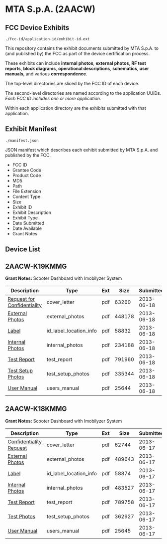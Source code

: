# MTA S.p.A. (2AACW)
## FCC Device Exhibits

```
./fcc-id/application-id/exhibit-id.ext
```

This repository contains the exhibit documents submitted by MTA S.p.A. to (and published by) the FCC as part of the device certification process.

These exhibits can include **internal photos**, **external photos**, **RF test reports**, **block diagrams**, **operational descriptions**, **schematics**, **user manuals**, and various **correspondence**.

The top-level directories are sliced by the FCC ID of each device.

The second-level directories are named according to the application UUIDs. *Each FCC ID includes one or more application.*

Within each application directory are the exhibits submitted with that application. 

## Exhibit Manifest

```
./manifest.json
```

JSON manifest which describes each exhibit submitted by MTA S.p.A. and published by the FCC.

- FCC ID
- Grantee Code
- Product Code
- MD5
- Path
- File Extension
- Content Type
- Size
- Exhibit ID
- Exhibit Description
- Exhibit Type
- Date Submitted
- Date Available
- Grant Notes

## Device List
## 2AACW-K19KMMG
**Grant Notes:** Scooter Dashboard with Imobilyzer System

| Description | Type | Ext | Size | Submitted | Available |
| ----------- | ---- | --- | ---- | --------- | --------- |
| [Request for Confidentiality](2AACW-K19KMMG/3a13138a7098edac34882e56bc8b8066/1993080.pdf) | cover_letter | pdf | 63260 | 2013-06-18 | 2013-06-19 |
| [External Photos](2AACW-K19KMMG/3a13138a7098edac34882e56bc8b8066/1993081.pdf) | external_photos | pdf | 448178 | 2013-06-18 | 2013-06-19 |
| [Label](2AACW-K19KMMG/3a13138a7098edac34882e56bc8b8066/1993089.pdf) | id_label_location_info | pdf | 58832 | 2013-06-18 | 2013-06-19 |
| [Internal Photos](2AACW-K19KMMG/3a13138a7098edac34882e56bc8b8066/1993082.pdf) | internal_photos | pdf | 234188 | 2013-06-18 | 2013-06-19 |
| [Test Report](2AACW-K19KMMG/3a13138a7098edac34882e56bc8b8066/1993086.pdf) | test_report | pdf | 791960 | 2013-06-18 | 2013-06-19 |
| [Test Setup Photos](2AACW-K19KMMG/3a13138a7098edac34882e56bc8b8066/1993087.pdf) | test_setup_photos | pdf | 335344 | 2013-06-18 | 2013-06-19 |
| [User Manual](2AACW-K19KMMG/3a13138a7098edac34882e56bc8b8066/1993088.pdf) | users_manual | pdf | 25644 | 2013-06-18 | 2013-06-19 |
## 2AACW-K18KMMG
**Grant Notes:** Scooter Dashboard with Imobilyzer System

| Description | Type | Ext | Size | Submitted | Available |
| ----------- | ---- | --- | ---- | --------- | --------- |
| [Confidentiality Request](2AACW-K18KMMG/b29c5afd714417bb85b680d0540d649b/1992194.pdf) | cover_letter | pdf | 62744 | 2013-06-17 | 2013-06-17 |
| [External Photos](2AACW-K18KMMG/b29c5afd714417bb85b680d0540d649b/1992196.pdf) | external_photos | pdf | 489643 | 2013-06-17 | 2013-06-17 |
| [Label](2AACW-K18KMMG/b29c5afd714417bb85b680d0540d649b/1992198.pdf) | id_label_location_info | pdf | 58874 | 2013-06-17 | 2013-06-17 |
| [Internal Photos](2AACW-K18KMMG/b29c5afd714417bb85b680d0540d649b/1992197.pdf) | internal_photos | pdf | 483527 | 2013-06-17 | 2013-06-17 |
| [Test Report](2AACW-K18KMMG/b29c5afd714417bb85b680d0540d649b/1992202.pdf) | test_report | pdf | 789758 | 2013-06-17 | 2013-06-17 |
| [Test Photos](2AACW-K18KMMG/b29c5afd714417bb85b680d0540d649b/1992203.pdf) | test_setup_photos | pdf | 362927 | 2013-06-17 | 2013-06-17 |
| [User Manual](2AACW-K18KMMG/b29c5afd714417bb85b680d0540d649b/1992204.pdf) | users_manual | pdf | 25645 | 2013-06-17 | 2013-06-17 |
